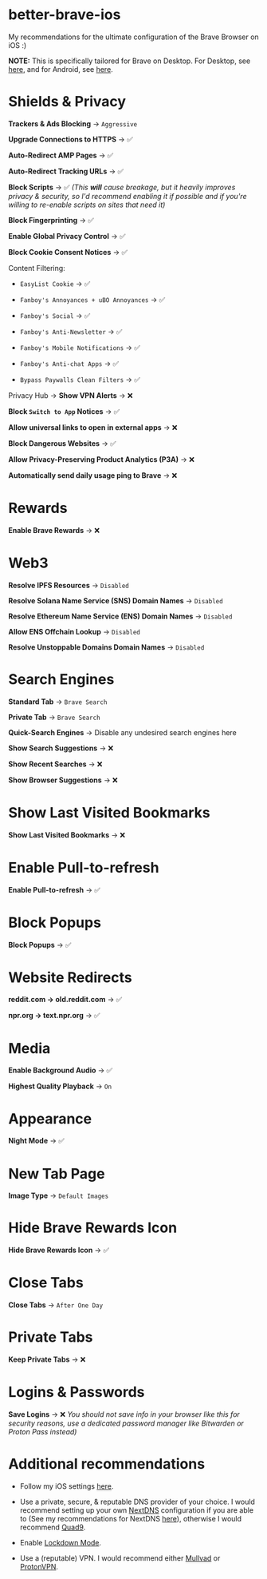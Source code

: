 # better-brave-ios

My recommendations for the ultimate configuration of the Brave Browser on iOS :)

**NOTE:** This is specifically tailored for Brave on Desktop. For Desktop, see [here](https://codeberg.org/Magnesium1062/better-brave), and for Android, see [here](https://codeberg.org/Magnesium1062/better-brave-android).

# Shields & Privacy

**Trackers & Ads Blocking** -> `Aggressive`

**Upgrade Connections to HTTPS** -> ✅

**Auto-Redirect AMP Pages** -> ✅

**Auto-Redirect Tracking URLs** -> ✅

**Block Scripts** -> ✅ *(This **will** cause breakage, but it heavily improves privacy & security, so I'd recommend enabling it if possible and if you're willing to re-enable scripts on sites that need it)*

**Block Fingerprinting** -> ✅

**Enable Global Privacy Control** -> ✅

**Block Cookie Consent Notices** -> ✅

Content Filtering:

* `EasyList Cookie` -> ✅

* `Fanboy's Annoyances + uBO Annoyances` -> ✅

* `Fanboy's Social` -> ✅

* `Fanboy's Anti-Newsletter` -> ✅

* `Fanboy's Mobile Notifications` -> ✅

* `Fanboy's Anti-chat Apps` -> ✅

* `Bypass Paywalls Clean Filters` -> ✅


Privacy Hub -> **Show VPN Alerts** -> ❌

**Block `Switch to App` Notices** -> ✅

**Allow universal links to open in external apps** -> ❌

**Block Dangerous Websites** -> ✅

**Allow Privacy-Preserving Product Analytics (P3A)** -> ❌

**Automatically send daily usage ping to Brave** -> ❌

# Rewards

**Enable Brave Rewards** -> ❌

# Web3

**Resolve IPFS Resources** -> `Disabled`

**Resolve Solana Name Service (SNS) Domain Names** -> `Disabled`

**Resolve Ethereum Name Service (ENS) Domain Names** -> `Disabled`

**Allow ENS Offchain Lookup** -> `Disabled`

**Resolve Unstoppable Domains Domain Names** -> `Disabled`

# Search Engines

**Standard Tab** -> `Brave Search`

**Private Tab** -> `Brave Search`

**Quick-Search Engines** -> Disable any undesired search engines here

**Show Search Suggestions** -> ❌

**Show Recent Searches** -> ❌

**Show Browser Suggestions** -> ❌

# Show Last Visited Bookmarks

**Show Last Visited Bookmarks** -> ❌

# Enable Pull-to-refresh

**Enable Pull-to-refresh** -> ✅

# Block Popups

**Block Popups** -> ✅

# Website Redirects

**reddit.com -> old.reddit.com** -> ✅

**npr.org -> text.npr.org** -> ✅

# Media

**Enable Background Audio** -> ✅

**Highest Quality Playback** -> `On`

# Appearance

**Night Mode** -> ✅

# New Tab Page

**Image Type** -> `Default Images`

# Hide Brave Rewards Icon

**Hide Brave Rewards Icon** -> ✅

# Close Tabs

**Close Tabs** -> `After One Day`

# Private Tabs

**Keep Private Tabs** -> ❌

# Logins & Passwords

**Save Logins** -> ❌ *You should not save info in your browser like this for security reasons, use a dedicated password manager like Bitwarden or Proton Pass instead)*

# Additional recommendations

* Follow my iOS settings [here](https://codeberg.org/Magnesium1062/ios-settings).

* Use a private, secure, & reputable DNS provider of your choice. I would recommend setting up your own [NextDNS](https://nextdns.io/) configuration if you are able to (See my recommendations for NextDNS [here](https://codeberg.org/Magnesium1062/nextdns-settings)), otherwise I would recommend [Quad9](https://quad9.net/).

* Enable [Lockdown Mode](https://support.apple.com/105120).

* Use a (reputable) VPN. I would recommend either [Mullvad](https://mullvad.net/) or [ProtonVPN](https://protonvpn.com/).